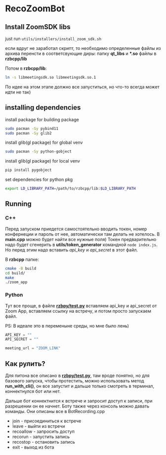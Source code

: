 # RecoZoomBot

## Install ZoomSDK libs
just run ```utils/installers/install_zoom_sdk.sh```

если вдруг не заработал скрипт, то необходимо определенные файлы из архива перенсти в соответсвующие диры:
папку **qt_libs** и **\*.so** файлы в **rzbcpp/lib**

Потом в **rzbcpp/lib**:
 
```bash
ln -s libmeetingsdk.so libmeetingsdk.so.1
```

По идее на этом этапе должно все запуститься, но что-то всегда может идти не так)

## installing dependencies

install package for building package

```bash
sudo pacman -Sy pybind11 
sudo pacman -Sy glib2
```

install glib(gl package) for global venv

```bash
sudo pacman -Sy python-gobject    
```
install glib(gl package) for local venv

```bash
pip install pygobject
```

set dependencies for python pkg
```bash
export LD_LIBRARY_PATH=/path/to/rzbcpp/lib:$LD_LIBRARY_PATH
```

## Running
### C++
Перед запуском приедется самостоятельно вводить токен, номер конфернеции и пароль от нее, автоматически там делать не хотелось.
В **main.cpp** можно будет найти все нужные поля)
Токен предварительно надо будет сгенерить в **utils/token_generator** командной ```node index.js```. Но перед этим надо вставить *api_key* и *api_secret* в этот файл.

В **rzbcpp** папке:
```bash
cmake -B build
cd build/
make
./zoom_app
```

### Python
Тут все проще, в файле **[rzbpy/test.py](rzbpy/test.py)** вставляем api_key и api_secret от Zoom App, вставляем ссылку на встречу, и потом просто запускаем файл.

PS: В идеале это в переменыне среды, но мне было лень)
```python
API_KEY = ""
API_SECRET = ""

meeting_url = "ZOOM_LINK"
```

## Как рулить?

Для питона все описано в **[rzbpy/test.py](rzbpy/recozoombot/rzb.py)**, там вроде понятно, но для базового запуска, чтобы протестить, можно использовать метод **run_with_cli()**, он все запустит и дальше только смотреть в терминал, коннектнулся бот или нет.

Дальше бот коннектнится к встрече и запросит доступ к записи, при разрешении он ее начнет. Боту также через консоль можно давать команды. Они описаны все в BotRecording.cpp

- join - присоединиться к встрече
- leave - выйти из встречи
- recoallow - запросить доступ
- recorun - запустить запись
- recostop - остановить запись
- exit - выход из бота